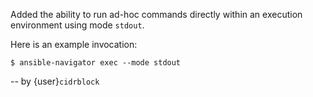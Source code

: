 Added the ability to run ad-hoc commands directly within an execution
environment using mode `stdout`.

Here is an example invocation:
```console
$ ansible-navigator exec --mode stdout
```

-- by {user}`cidrblock`
